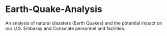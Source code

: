 # Earth-Quake-Analysis
An analysis of natural disasters (Earth Quakes) and the potential impact on our U.S. Embassy and Consulate personnel and facilities.   
